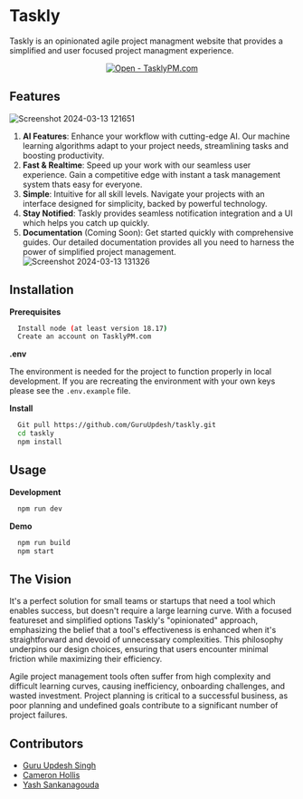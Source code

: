
# Taskly
Taskly is an opinionated agile project managment website that provides a simplified and user focused project managment experience.
<div align="center">

[![Open - TasklyPM.com](https://img.shields.io/badge/Open-TasklyPM.com-09d897?style=for-the-badge)](https://www.tasklypm.com/)

</div>

## Features
![Screenshot 2024-03-13 121651](https://github.com/GuruUpdesh/taskly/assets/62634868/50042f27-d237-4988-9249-4a930d36bd9b)
1. **AI Features**: Enhance your workflow with cutting-edge AI. Our machine learning algorithms adapt to your project needs, streamlining tasks and boosting productivity.
2. **Fast & Realtime**: Speed up your work with our seamless user experience. Gain a competitive edge with instant a task management system thats easy for everyone.
3. **Simple**: Intuitive for all skill levels. Navigate your projects with an interface designed for simplicity, backed by powerful technology.
4. **Stay Notified**: Taskly provides seamless notification integration and a UI which helps you catch up quickly.
5. **Documentation** (Coming Soon): Get started quickly with comprehensive guides. Our detailed documentation provides all you need to harness the power of simplified project management.
![Screenshot 2024-03-13 131326](https://github.com/GuruUpdesh/track-it/assets/62634868/d474efba-e258-47c5-96ad-195b4a9f5046)

## Installation

**Prerequisites**
```bash
  Install node (at least version 18.17)
  Create an account on TasklyPM.com
```

**.env**

The environment is needed for the project to function properly in local development. If you are recreating the environment with your own keys please see the `.env.example` file.

**Install**
```bash
  Git pull https://github.com/GuruUpdesh/taskly.git
  cd taskly
  npm install
```
## Usage
**Development**
```bash
  npm run dev
```
**Demo**
```bash
  npm run build
  npm start
```

## The Vision
It's a perfect solution for small teams or startups that need a tool which enables success, but doesn't require a large learning curve. With a focused featureset and simplified options Taskly's "opinionated" approach, emphasizing the belief that a tool's effectiveness is enhanced when it's straightforward and devoid of unnecessary complexities. This philosophy underpins our design choices, ensuring that users encounter minimal friction while maximizing their efficiency.

Agile project management tools often suffer from high complexity and difficult learning curves, causing inefficiency, onboarding challenges, and wasted investment. Project planning is critical to a successful business, as poor planning and undefined goals contribute to a significant number of project failures.

## Contributors

- [Guru Updesh Singh](https://github.com/GuruUpdesh)
- [Cameron Hollis](https://github.com/cameronhollis4)
- [Yash Sankanagouda](https://github.com/sankanay)
